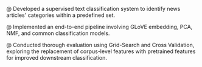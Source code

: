 @ Developed a supervised text classification system to identify news articles' categories within a predefined set.

@ Implemented an end-to-end pipeline involving GLoVE embedding, PCA, NMF, and common classification models.

@ Conducted thorough evaluation using Grid-Search and Cross Validation, exploring the replacement of corpus-level features with  pretrained features for improved downstream classification.
